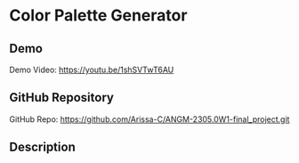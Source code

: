 # Color Palette Generator

## Demo
Demo Video: <https://youtu.be/1shSVTwT6AU>

## GitHub Repository
GitHub Repo: <https://github.com/Arissa-C/ANGM-2305.0W1-final_project.git>

## Description
